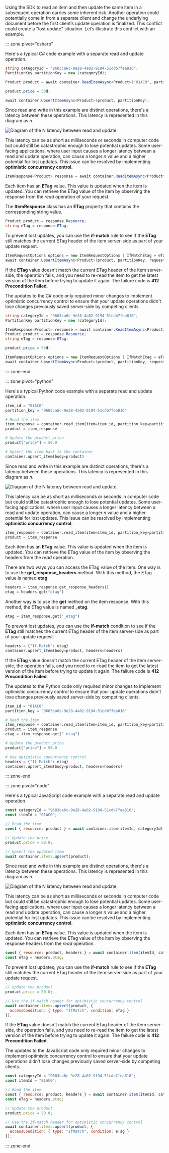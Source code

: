 Using the SDK to read an item and then update the same item in a subsequent operation carries some inherent risk. Another operation could potentially come in from a separate client and change the underlying document before the first client’s update operation is finalized. This conflict could create a "lost update" situation. Let’s illustrate this conflict with an example.

::: zone pivot="csharp"

Here's a typical C# code example with a separate read and update operation.

```csharp
string categoryId = "9603ca6c-9e28-4a02-9194-51cdb7fea816";
PartitionKey partitionKey = new (categoryId);

Product product = await container.ReadItemAsync<Product>("01AC0", partitionKey);

product.price = 50d;

await container.UpsertItemAsync<Product>(product, partitionKey);
```

Since read and write in this example are distinct operations, there's a latency between these operations. This latency is represented in this diagram as *n*.

![Diagram of the N latency between read and update.](../media/5-latency.png)

This latency can be as short as milliseconds or seconds in computer code but could still be catastrophic enough to lose potential updates. Some user-facing applications, where user input causes a longer latency between a read and update operation, can cause a longer *n* value and a higher potential for lost updates. This issue can be resolved by implementing **optimistic concurrency control**.

```csharp
ItemResponse<Product> response = await container.ReadItemAsync<Product>("01AC0", partitionKey);
```

Each item has an **ETag** value. This value is updated when the item is updated. You can retrieve the ETag value of the item by observing the response from the *read* operation of your request.

The **ItemResponse** class has an **ETag** property that contains the corresponding string value.

```csharp
Product product = response.Resource;
string eTag = response.ETag;
```

To prevent lost updates, you can use the **if-match** rule to see if the **ETag** still matches the current ETag header of the item server-side as part of your update request.

```csharp
ItemRequestOptions options = new ItemRequestOptions { IfMatchEtag = eTag };
await container.UpsertItemAsync<Product>(product, partitionKey, requestOptions: options);
```

If the **ETag** value doesn't match the current ETag header of the item server-side, the operation fails, and you need to re-read the item to get the latest version of the item before trying to update it again. The failure code is **412 Precondition Failed**.

The updates to the C\# code only required minor changes to implement optimistic concurrency control to ensure that your update operations didn't lose changes previously saved server-side by competing clients.

```csharp
string categoryId = "9603ca6c-9e28-4a02-9194-51cdb7fea816";
PartitionKey partitionKey = new (categoryId);

ItemResponse<Product> response = await container.ReadItemAsync<Product>("01AC0", partitionKey);
Product product = response.Resource;
string eTag = response.ETag;

product.price = 50d;

ItemRequestOptions options = new ItemRequestOptions { IfMatchEtag = eTag };
await container.UpsertItemAsync<Product>(product, partitionKey, requestOptions: options);
```

::: zone-end

::: zone pivot="python"

Here's a typical Python code example with a separate read and update operation.

```python
item_id = "01AC0"
partition_key = "9603ca6c-9e28-4a02-9194-51cdb7fea816"

# Read the item
item_response = container.read_item(item=item_id, partition_key=partition_key)
product = item_response

# Update the product price
product["price"] = 50.0

# Upsert the item back to the container
container.upsert_item(body=product)
```

Since read and write in this example are distinct operations, there's a latency between these operations. This latency is represented in this diagram as *n*.

![Diagram of the N latency between read and update.](../media/5-latency.png)

This latency can be as short as milliseconds or seconds in computer code but could still be catastrophic enough to lose potential updates. Some user-facing applications, where user input causes a longer latency between a read and update operation, can cause a longer *n* value and a higher potential for lost updates. This issue can be resolved by implementing **optimistic concurrency control**.

```python
item_response = container.read_item(item=item_id, partition_key=partition_key)
product = item_response
```

Each item has an **ETag** value. This value is updated when the item is updated. You can retrieve the ETag value of the item by observing the headers from the *read* operation.

There are two ways you can access the ETag value of the item. One way is to use the **get_response_headers** method. With this method, the ETag value is named **etag**.

```python
headers = item_response.get_response_headers()
etag = headers.get("etag")
```

Another way is to use the **get** method on the item response. With this method, the ETag value is named **_etag**.

```python
etag = item_response.get("_etag")
```

To prevent lost updates, you can use the **if-match** condition to see if the **ETag** still matches the current ETag header of the item server-side as part of your update request.

```python
headers = {"If-Match": etag}
container.upsert_item(body=product, headers=headers)
```

If the **ETag** value doesn't match the current ETag header of the item server-side, the operation fails, and you need to re-read the item to get the latest version of the item before trying to update it again. The failure code is **412 Precondition Failed**.

The updates to the Python code only required minor changes to implement optimistic concurrency control to ensure that your update operations didn't lose changes previously saved server-side by competing clients.

```python
item_id = "01AC0"
partition_key = "9603ca6c-9e28-4a02-9194-51cdb7fea816"

# Read the item
item_response = container.read_item(item=item_id, partition_key=partition_key)
product = item_response
etag = item_response.get("_etag")

# Update the product price
product["price"] = 50.0

# Use optimistic concurrency control
headers = {"If-Match": etag}
container.upsert_item(body=product, headers=headers)
```

::: zone-end

::: zone pivot="node"

Here's a typical JavaScript code example with a separate read and update operation.

```javascript
const categoryId = "9603ca6c-9e28-4a02-9194-51cdb7fea816";
const itemId = "01AC0";

// Read the item
const { resource: product } = await container.item(itemId, categoryId).read();

// Update the price
product.price = 50.0;

// Upsert the updated item
await container.items.upsert(product);
```

Since read and write in this example are distinct operations, there's a latency between these operations. This latency is represented in this diagram as *n*.

![Diagram of the N latency between read and update.](../media/5-latency.png)

This latency can be as short as milliseconds or seconds in computer code but could still be catastrophic enough to lose potential updates. Some user-facing applications, where user input causes a longer latency between a read and update operation, can cause a longer *n* value and a higher potential for lost updates. This issue can be resolved by implementing **optimistic concurrency control**.

Each item has an **ETag** value. This value is updated when the item is updated. You can retrieve the ETag value of the item by observing the response headers from the *read* operation.

```javascript
const { resource: product, headers } = await container.item(itemId, categoryId).read();
const eTag = headers.etag;
```

To prevent lost updates, you can use the **if-match** rule to see if the **ETag** still matches the current ETag header of the item server-side as part of your update request.

```javascript
// Update the product
product.price = 50.0;

// Use the if-match header for optimistic concurrency control
await container.items.upsert(product, {
  accessCondition: { type: "IfMatch", condition: eTag }
});
```

If the **ETag** value doesn't match the current ETag header of the item server-side, the operation fails, and you need to re-read the item to get the latest version of the item before trying to update it again. The failure code is **412 Precondition Failed**.

The updates to the JavaScript code only required minor changes to implement optimistic concurrency control to ensure that your update operations didn't lose changes previously saved server-side by competing clients.

```javascript
const categoryId = "9603ca6c-9e28-4a02-9194-51cdb7fea816";
const itemId = "01AC0";

// Read the item
const { resource: product, headers } = await container.item(itemId, categoryId).read();
const eTag = headers.etag;

// Update the product
product.price = 50.0;

// Use the if-match header for optimistic concurrency control
await container.items.upsert(product, {
  accessCondition: { type: "IfMatch", condition: eTag }
});
```

::: zone-end
